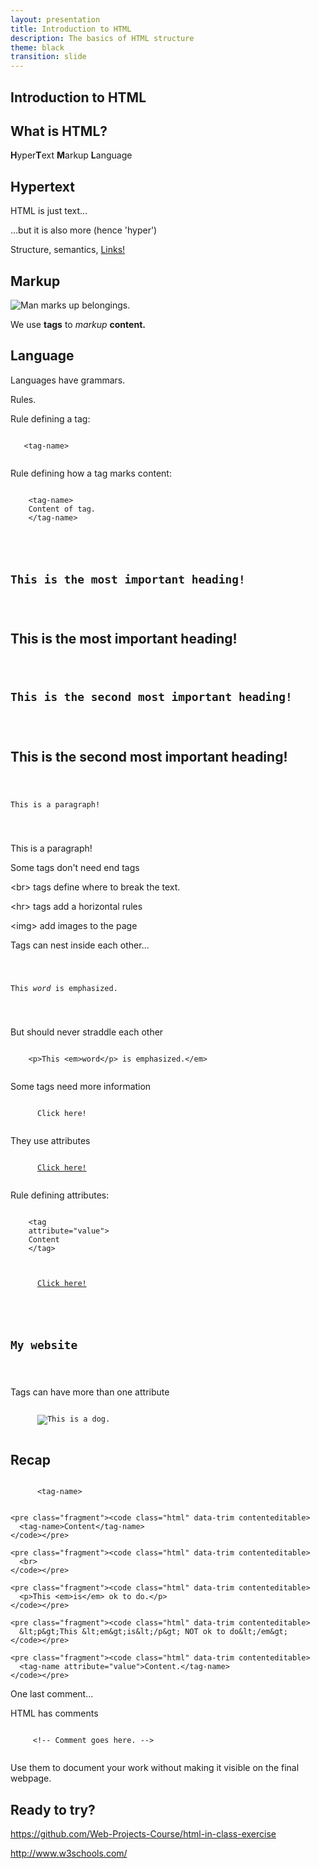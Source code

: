 ```yaml
---
layout: presentation
title: Introduction to HTML
description: The basics of HTML structure
theme: black
transition: slide
---
```


<section>

  <h2>Introduction to HTML</h2>

</section>

<section>
  <h2>What is HTML?</h2>

  <p>
    <span class="fragment"><strong>H</strong>yper</span><span class="fragment"><strong>T</strong>ext</span> 
    <span class="fragment"><strong>M</strong>arkup</span> 
    <span class="fragment"><strong>L</strong>anguage</span>
  </p>
</section>

<section>
  <h2>Hypertext</h2>
  <p class="fragment">HTML is just text...</p>
  <p class="fragment">...but it is also more (hence 'hyper')</p>
  <p class="fragment">Structure, <span class="fragment">semantics,</span> <a href="#" class="fragment">Links!</a></p>
</section>

<section>
  <h2>Markup</h2>
</section>

<section>
  <img src="/media/larson_clearsthingup.jpg" alt="Man marks up belongings.">
</section>

<section>
  <p class="fragment">We use <strong>tags</strong> to <em>markup</em> <strong>content.</strong></p>
</section>

<section>
  <h2>Language</h2>
  <p class="fragment">Languages have grammars.</p>
  <p class="fragment">Rules.</p>
</section>

<section>
  <p>Rule defining a tag:</p>
  <code class="hljs html xml">
   <span class="hljs-tag fragment">&lt;</span><span class="hljs-title fragment">tag-name</span><span class="hljs-tag fragment">&gt;</span>
  </code> 
</section>

<section>
  <p>Rule defining how a tag marks content:</p>
  <code class="hljs html xml">
    <span class="hljs-tag">&lt;</span><span class="hljs-title">tag-name</span><span class="hljs-tag">&gt;</span>
    <span class="fragment">Content of tag.</span>
    <span class="fragment"><span class="hljs-tag">&lt;/</span><span class="hljs-title">tag-name</span><span class="hljs-tag">&gt;</span></span>
  </code>
</section>

<section>
  <pre><code class="html" data-trim contenteditable>
    <h1>This is the most important heading!</h1>
  </code></pre>
  <h1>This is the most important heading!</h1>
</section>


<section>
  <pre><code class="html" data-trim contenteditable>
    <h2>This is the second most important heading!</h2>
  </code></pre>
  <h2>This is the second most important heading!</h2>
</section>


<section>
  <pre><code class="html" data-trim contenteditable>
    <p>This is a paragraph!</p>
  </code></pre>
  <p>This is a paragraph!</p>
</section>

<section>
  <p>Some tags don't need end tags</p>
  <p class="fragment">&lt;br&gt; tags define where to break the text.</p>
  <p class="fragment">&lt;hr&gt; tags add a horizontal rules</p>
  <p class="fragment">&lt;img&gt; add images to the page</p>
</section>


<section>
  <p>Tags can nest inside each other...</p>
  <pre><code class="html" data-trim contenteditable>
    <p>This <em>word</em> is emphasized.</p>
  </code></pre>
  
  <div class="fragment">
  <p>But should never straddle each other</p>
  <pre><code class="html" data-trim contenteditable>
    &lt;p&gt;This &lt;em&gt;word&lt;/p&gt; is emphasized.&lt;/em&gt;
  </code></pre>
  </div>
</section>

<section>
  <p>Some tags need more information</p>
  <div class="fragment">
    <pre><code class="html" data-trim contenteditable>
      <a>Click here!</a>
    </code></pre>
  </div>
  
  <div class="fragment">
    <p>They use attributes</p>
    <pre><code class="html" data-trim contenteditable>
      <a href="http://google.com">Click here!</a>
    </code></pre>
  </div>
</section>

<section>
  <p>Rule defining attributes:</p>
  <code class="hljs html xml">
    <span class="hljs-tag">&lt;</span><span class="hljs-title">tag</span>
    <span class="hljs-attribute fragment">attribute</span><span class="hljs-tag fragment">=</span><span class="hljs-value fragment">"value"</span><span class="hljs-tag fragment">&gt;</span>
    <span class="fragment">Content
    <span class="hljs-tag">&lt;/</span><span class="hljs-title">tag</span><span class="hljs-tag">&gt;</span></span>
  </code>
</section>

<section>
  <div>
    <pre><code class="html" data-trim contenteditable>
      <a href="http://google.com">Click here!</a>
    </code></pre>
  </div>
  
  <div class="fragment">
    <pre><code class="html" data-trim contenteditable>
      <h1 class="site-title">My website</h1>
    </code></pre>
  </div>
</section>
  
<section>
    <p>Tags can have more than one attribute</p>
    <pre><code class="html" data-trim contenteditable>
      <img src="dog.jpg" alt="This is a dog.">
    </code></pre> 
</section>

<section>
  <h2>Recap</h2>
</section>

<section>
    <pre><code class="html" data-trim contenteditable>
      &lt;tag-name&gt;
    </code></pre>
    
    <pre class="fragment"><code class="html" data-trim contenteditable>
      <tag-name>Content</tag-name>
    </code></pre>
  
    <pre class="fragment"><code class="html" data-trim contenteditable>
      <br>
    </code></pre>
    
    <pre class="fragment"><code class="html" data-trim contenteditable>
      <p>This <em>is</em> ok to do.</p>
    </code></pre>
    
    <pre class="fragment"><code class="html" data-trim contenteditable>
      &lt;p&gt;This &lt;em&gt;is&lt;/p&gt; NOT ok to do&lt;/em&gt;
    </code></pre>
    
    <pre class="fragment"><code class="html" data-trim contenteditable>
      <tag-name attribute="value">Content.</tag-name>
    </code></pre>
</section>

<section>
  <p>One last comment...</p>
  
  
  <div class="fragment">
    <p>HTML has comments</p>
    <code class="hljs html xml">
     <span class="hljs-tag fragment">&lt;!--</span><span class="hljs-title fragment"> Comment goes here. </span><span class="hljs-tag fragment">--&gt;</span>
    </code>
  </div> 
  <p class="fragment">Use them to document your work without making it visible on the final webpage.</p> 
</section>

<section>
  <h2>Ready to try?</h2>
  <p><a href="https://github.com/Web-Projects-Course/html-in-class-exercise">https://github.com/Web-Projects-Course/html-in-class-exercise</a></p>
  <p><a href="http://www.w3schools.com/">http://www.w3schools.com/</a></p>
</section>